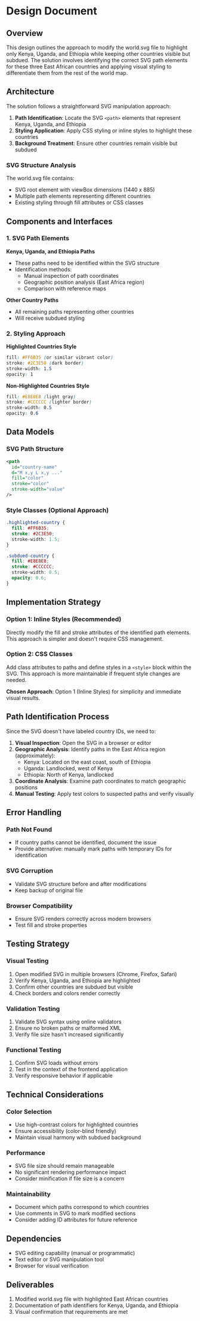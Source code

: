 # Design Document

## Overview

This design outlines the approach to modify the world.svg file to highlight only Kenya, Uganda, and Ethiopia while keeping other countries visible but subdued. The solution involves identifying the correct SVG path elements for these three East African countries and applying visual styling to differentiate them from the rest of the world map.

## Architecture

The solution follows a straightforward SVG manipulation approach:

1. **Path Identification**: Locate the SVG `<path>` elements that represent Kenya, Uganda, and Ethiopia
2. **Styling Application**: Apply CSS styling or inline styles to highlight these countries
3. **Background Treatment**: Ensure other countries remain visible but subdued

### SVG Structure Analysis

The world.svg file contains:
- SVG root element with viewBox dimensions (1440 x 885)
- Multiple path elements representing different countries
- Existing styling through fill attributes or CSS classes

## Components and Interfaces

### 1. SVG Path Elements

**Kenya, Uganda, and Ethiopia Paths**
- These paths need to be identified within the SVG structure
- Identification methods:
  - Manual inspection of path coordinates
  - Geographic position analysis (East Africa region)
  - Comparison with reference maps

**Other Country Paths**
- All remaining paths representing other countries
- Will receive subdued styling

### 2. Styling Approach

**Highlighted Countries Style**
```css
fill: #FF6B35 (or similar vibrant color)
stroke: #2C3E50 (dark border)
stroke-width: 1.5
opacity: 1
```

**Non-Highlighted Countries Style**
```css
fill: #E8E8E8 (light gray)
stroke: #CCCCCC (lighter border)
stroke-width: 0.5
opacity: 0.6
```

## Data Models

### SVG Path Structure
```xml
<path
  id="country-name"
  d="M x,y L x,y ..."
  fill="color"
  stroke="color"
  stroke-width="value"
/>
```

### Style Classes (Optional Approach)
```css
.highlighted-country {
  fill: #FF6B35;
  stroke: #2C3E50;
  stroke-width: 1.5;
}

.subdued-country {
  fill: #E8E8E8;
  stroke: #CCCCCC;
  stroke-width: 0.5;
  opacity: 0.6;
}
```

## Implementation Strategy

### Option 1: Inline Styles (Recommended)
Directly modify the fill and stroke attributes of the identified path elements. This approach is simpler and doesn't require CSS management.

### Option 2: CSS Classes
Add class attributes to paths and define styles in a `<style>` block within the SVG. This approach is more maintainable if frequent style changes are needed.

**Chosen Approach**: Option 1 (Inline Styles) for simplicity and immediate visual results.

## Path Identification Process

Since the SVG doesn't have labeled country IDs, we need to:

1. **Visual Inspection**: Open the SVG in a browser or editor
2. **Geographic Analysis**: Identify paths in the East Africa region (approximately):
   - Kenya: Located on the east coast, south of Ethiopia
   - Uganda: Landlocked, west of Kenya
   - Ethiopia: North of Kenya, landlocked
3. **Coordinate Analysis**: Examine path coordinates to match geographic positions
4. **Manual Testing**: Apply test colors to suspected paths and verify visually

## Error Handling

### Path Not Found
- If country paths cannot be identified, document the issue
- Provide alternative: manually mark paths with temporary IDs for identification

### SVG Corruption
- Validate SVG structure before and after modifications
- Keep backup of original file

### Browser Compatibility
- Ensure SVG renders correctly across modern browsers
- Test fill and stroke properties

## Testing Strategy

### Visual Testing
1. Open modified SVG in multiple browsers (Chrome, Firefox, Safari)
2. Verify Kenya, Uganda, and Ethiopia are highlighted
3. Confirm other countries are subdued but visible
4. Check borders and colors render correctly

### Validation Testing
1. Validate SVG syntax using online validators
2. Ensure no broken paths or malformed XML
3. Verify file size hasn't increased significantly

### Functional Testing
1. Confirm SVG loads without errors
2. Test in the context of the frontend application
3. Verify responsive behavior if applicable

## Technical Considerations

### Color Selection
- Use high-contrast colors for highlighted countries
- Ensure accessibility (color-blind friendly)
- Maintain visual harmony with subdued background

### Performance
- SVG file size should remain manageable
- No significant rendering performance impact
- Consider minification if file size is a concern

### Maintainability
- Document which paths correspond to which countries
- Use comments in SVG to mark modified sections
- Consider adding ID attributes for future reference

## Dependencies

- SVG editing capability (manual or programmatic)
- Text editor or SVG manipulation tool
- Browser for visual verification

## Deliverables

1. Modified world.svg file with highlighted East African countries
2. Documentation of path identifiers for Kenya, Uganda, and Ethiopia
3. Visual confirmation that requirements are met
